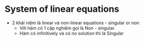 
#  System of linear equations

- 2 khái niệm là linear và non-linear equations -     singular or non  
	-  Với hàm có 1 cặp nghiệm gọi là Non - singular. 
	- Hàm có infinitively và có no solution thì là Singular
